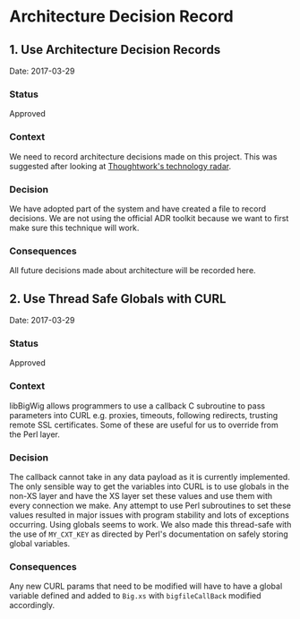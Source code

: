 # Architecture Decision Record

## 1. Use Architecture Decision Records
Date: 2017-03-29

### Status
Approved

### Context
We need to record architecture decisions made on this project. This was suggested after looking at [Thoughtwork's technology radar](https://www.thoughtworks.com/radar/techniques/lightweight-architecture-decision-records).

### Decision
We have adopted part of the system and have created a file to record decisions. We are not using the official ADR toolkit because we want to first make sure this technique will work.

### Consequences
All future decisions made about architecture will be recorded here.

## 2. Use Thread Safe Globals with CURL
Date: 2017-03-29

### Status
Approved

### Context
libBigWig allows programmers to use a callback C subroutine to pass parameters into CURL e.g. proxies, timeouts, following redirects, trusting remote SSL certificates. Some of these are useful for us to override from the Perl layer.

### Decision
The callback cannot take in any data payload as it is currently implemented. The only sensible way to get the variables into CURL is to use globals in the non-XS layer and have the XS layer set these values and use them with every connection we make. Any attempt to use Perl subroutines to set these values resulted in major issues with program stability and lots of exceptions occurring. Using globals seems to work. We also made this thread-safe with the use of `MY_CXT_KEY` as directed by Perl's documentation on safely storing global variables.

### Consequences
Any new CURL params that need to be modified will have to have a global variable defined and added to `Big.xs` with `bigfileCallBack` modified accordingly.

